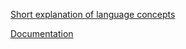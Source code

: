 [Short explanation of language concepts](https://gitlab-stud.elka.pw.edu.pl/TKOM-21Z-KG/Krzysztof_Joskowiak/dflow/-/wikis/Short-explanation-of-language-concepts)

[Documentation](https://gitlab-stud.elka.pw.edu.pl/TKOM-21Z-KG/Krzysztof_Joskowiak/dflow/-/wikis/Documentation)